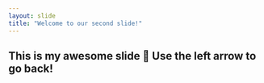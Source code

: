 ```yaml
---
layout: slide
title: "Welcome to our second slide!"
---
```

This is my awesome slide :tada:
Use the left arrow to go back!
-
